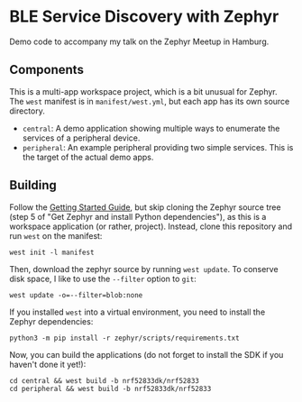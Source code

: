 # BLE Service Discovery with Zephyr

Demo code to accompany my talk on the Zephyr Meetup in Hamburg.

## Components

This is a multi-app workspace project, which is a bit unusual for Zephyr. The `west` manifest is in
`manifest/west.yml`, but each app has its own source directory.

- `central`:
  A demo application showing multiple ways to enumerate the services of a peripheral device.
- `peripheral`:
  An example peripheral providing two simple services. This is the target of the actual demo apps.

## Building

Follow the [Getting Started Guide](https://docs.zephyrproject.org/3.7.0/develop/getting_started/index.html),
but skip cloning the Zephyr source tree (step 5 of "Get Zephyr and install Python dependencies"),
as this is a workspace application (or rather, project). Instead, clone this repository and run
`west` on the manifest:

```
west init -l manifest
```

Then, download the zephyr source by running `west update`.
To conserve disk space, I like to use the `--filter` option to `git`:

```
west update -o=--filter=blob:none
```

If you installed `west` into a virtual environment, you need to install the Zephyr dependencies:

```
python3 -m pip install -r zephyr/scripts/requirements.txt
```

Now, you can build the applications (do not forget to install the SDK if you haven't done it yet!):

```
cd central && west build -b nrf52833dk/nrf52833
cd peripheral && west build -b nrf52833dk/nrf52833
```
